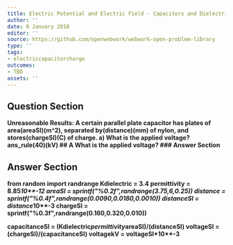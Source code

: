 ```yaml
---
title: Electric Potential and Electric Field - Capacitors and Dielectrics
author: ''
date: 9 January 2018
editor: ''
source: https://github.com/openwebwork/webwork-open-problem-library
type: ''
tags:
- electriccapacitorcharge
outcomes:
- TBD
assets: ''
---
```


## Question Section 

<b>
<b>Unreasonable Results:<b> A certain parallel plate capacitor has plates of area(areaSI)(m^2), separated by(distance)(mm) of nylon, and stores(chargeSI)(C) of charge. 
a) What is the applied voltage?
ans_rule(40)(kV)
## A
What is the applied voltage?
### Answer Section


## Answer Section

from random import randrange
Kdielectric = 3.4
permittivity = 8.85*10**-12
areaSI = sprintf("%0.2f",randrange(3.75,6,0.25))
distance = sprintf("%0.4f",randrange(0.0090,0.0180,0.0010))
distanceSI = distance*10**-3
chargeSI = sprintf("%0.3f",randrange(0.160,0.320,0.010))

capacitanceSI = (Kdielectric*permittivity*areaSI)/(distanceSI)
voltageSI = (chargeSI)/(capacitanceSI)
voltagekV = voltageSI*10**-3